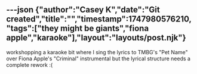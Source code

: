 ---json
{"author":"Casey K","date":"Git created","title":"","timestamp":1747980576210,"tags":["they might be giants","fiona apple","karaoke"],"layout":"layouts/post.njk"}
---
workshopping a karaoke bit where I sing the lyrics to TMBG&#x27;s &#x22;Pet Name&#x22; over Fiona Apple&#x27;s &#x22;Criminal&#x22; instrumental but the lyrical structure needs a complete rework :(
